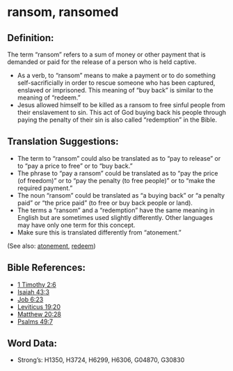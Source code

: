 # ransom, ransomed

## Definition:

The term “ransom” refers to a sum of money or other payment that is demanded or paid for the release of a person who is held captive.

* As a verb, to “ransom” means to make a payment or to do something self-sacrificially in order to rescue someone who has been captured, enslaved or imprisoned. This meaning of “buy back” is similar to the meaning of “redeem.”
* Jesus allowed himself to be killed as a ransom to free sinful people from their enslavement to sin. This act of God buying back his people through paying the penalty of their sin is also called “redemption” in the Bible.

## Translation Suggestions:

* The term to “ransom” could also be translated as to “pay to release” or to “pay a price to free” or to “buy back.”
* The phrase to “pay a ransom” could be translated as to “pay the price (of freedom)” or to “pay the penalty (to free people)” or to “make the required payment.”
* The noun “ransom” could be translated as “a buying back” or “a penalty paid” or “the price paid” (to free or buy back people or land).
* The terms a “ransom” and a “redemption” have the same meaning in English but are sometimes used slightly differently. Other languages may have only one term for this concept.
* Make sure this is translated differently from “atonement.”

(See also: [atonement](../kt/atonement.md), [redeem](../kt/redeem.md))

## Bible References:

* [1 Timothy 2:6](rc://en/tn/help/1ti/02/06)
* [Isaiah 43:3](rc://en/tn/help/isa/43/03)
* [Job 6:23](rc://en/tn/help/job/06/23)
* [Leviticus 19:20](rc://en/tn/help/lev/19/20)
* [Matthew 20:28](rc://en/tn/help/mat/20/28)
* [Psalms 49:7](rc://en/tn/help/psa/049/07)

## Word Data:

* Strong’s: H1350, H3724, H6299, H6306, G04870, G30830
